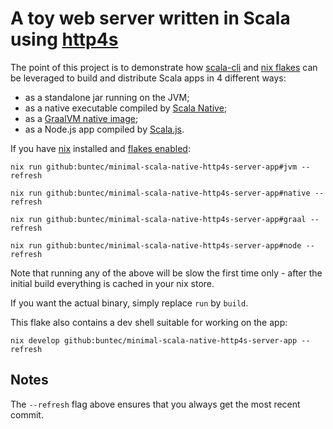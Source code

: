 # A toy web server written in Scala using [http4s](https://http4s.org/)

The point of this project is to demonstrate how [scala-cli](https://scala-cli.virtuslab.org/)
and [nix flakes](https://nixos.wiki/wiki/Flakes) can be leveraged to build and distribute
Scala apps in 4 different ways:
 - as a standalone jar running on the JVM;
 - as a native executable compiled by [Scala Native](https://scala-native.org/en/latest/);
 - as a [GraalVM native image](https://www.graalvm.org/latest/reference-manual/native-image/);
 - as a Node.js app compiled by [Scala.js](https://www.scala-js.org/).

If you have [nix](https://nixos.org/download.html) installed and [flakes enabled](https://nixos.wiki/wiki/Flakes#Enable_flakes):

```shell
nix run github:buntec/minimal-scala-native-http4s-server-app#jvm --refresh

nix run github:buntec/minimal-scala-native-http4s-server-app#native --refresh

nix run github:buntec/minimal-scala-native-http4s-server-app#graal --refresh

nix run github:buntec/minimal-scala-native-http4s-server-app#node --refresh
```

Note that running any of the above will be slow the first time only -
after the initial build everything is cached in your nix store.

If you want the actual binary, simply replace `run` by `build`.

This flake also contains a dev shell suitable for working on the app:
```shell
nix develop github:buntec/minimal-scala-native-http4s-server-app --refresh
```

## Notes
The `--refresh` flag above ensures that you always get the most recent commit.
